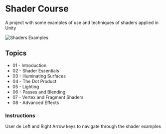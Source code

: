# Shader Course

A project with some examples of use and techniques of shaders applied in Unity

![Shaders Examples](out.gif)

## Topics

* 01 - Introduction
* 02 - Shader Essentials
* 03 - Illuminating Surfaces
* 04 - The Dot Product
* 05 - Lighting
* 06 - Passes and Blending
* 07 - Vertex and Fragment Shaders
* 08 - Advanced Effects

### Instructions

User de Left and Right Arrow keys to navigate through the shader examples